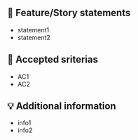 ## :loudspeaker: Feature/Story statements  
- statement1  
- statement2  

## :ticket: Accepted sriterias  
- AC1  
- AC2  

## :bulb: Additional information  
- info1  
- info2  